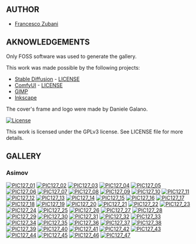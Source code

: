 ## AUTHOR

- [Francesco Zubani](https://www.linkedin.com/in/francesco-zubani-5957081a6/)

## AKNOWLEDGEMENTS

Only FOSS software was used to generate the gallery.

This work was made possible by the following projects:

- [Stable Diffusion](https://github.com/CompVis/stable-diffusion) - [LICENSE](https://github.com/CompVis/stable-diffusion/blob/main/LICENSE)
- [ComfyUI](https://github.com/comfyanonymous/ComfyUI) - [LICENSE](https://github.com/comfyanonymous/ComfyUI/blob/master/LICENSE)
- [GIMP](https://www.gimp.org/)
- [Inkscape](https://inkscape.org/)

The cover's frame and logo were made by Daniele Galano.

[![License](https://img.shields.io/badge/License-GPL%20v3-blue.svg)](http://www.gnu.org/licenses/gpl-3.0)

This work is licensed under the GPLv3 license.
See LICENSE file for more details.

## GALLERY

### Asimov

<div class="gallery">
  <a href="PIC127_01.png"><img class="thumbnail" src="./thumbs/PIC127_01.png" alt="PIC127_01"></a>
  <a href="PIC127_02.png"><img class="thumbnail" src="./thumbs/PIC127_02.png" alt="PIC127_02"></a>
  <a href="PIC127_03.png"><img class="thumbnail" src="./thumbs/PIC127_03.png" alt="PIC127_03"></a>
  <a href="PIC127_04.png"><img class="thumbnail" src="./thumbs/PIC127_04.png" alt="PIC127_04"></a>
  <a href="PIC127_05.png"><img class="thumbnail" src="./thumbs/PIC127_05.png" alt="PIC127_05"></a>
  <a href="PIC127_06.png"><img class="thumbnail" src="./thumbs/PIC127_06.png" alt="PIC127_06"></a>
  <a href="PIC127_07.png"><img class="thumbnail" src="./thumbs/PIC127_07.png" alt="PIC127_07"></a>
  <a href="PIC127_08.png"><img class="thumbnail" src="./thumbs/PIC127_08.png" alt="PIC127_08"></a>
  <a href="PIC127_09.png"><img class="thumbnail" src="./thumbs/PIC127_09.png" alt="PIC127_09"></a>
  <a href="PIC127_10.png"><img class="thumbnail" src="./thumbs/PIC127_10.png" alt="PIC127_10"></a>
  <a href="PIC127_11.png"><img class="thumbnail" src="./thumbs/PIC127_11.png" alt="PIC127_11"></a>
  <a href="PIC127_12.png"><img class="thumbnail" src="./thumbs/PIC127_12.png" alt="PIC127_12"></a>
  <a href="PIC127_13.png"><img class="thumbnail" src="./thumbs/PIC127_13.png" alt="PIC127_13"></a>
  <a href="PIC127_14.png"><img class="thumbnail" src="./thumbs/PIC127_14.png" alt="PIC127_14"></a>
  <a href="PIC127_15.png"><img class="thumbnail" src="./thumbs/PIC127_15.png" alt="PIC127_15"></a>
  <a href="PIC127_16.png"><img class="thumbnail" src="./thumbs/PIC127_16.png" alt="PIC127_16"></a>
  <a href="PIC127_17.png"><img class="thumbnail" src="./thumbs/PIC127_17.png" alt="PIC127_17"></a>
  <a href="PIC127_18.png"><img class="thumbnail" src="./thumbs/PIC127_18.png" alt="PIC127_18"></a>
  <a href="PIC127_19.png"><img class="thumbnail" src="./thumbs/PIC127_19.png" alt="PIC127_19"></a>
  <a href="PIC127_20.png"><img class="thumbnail" src="./thumbs/PIC127_20.png" alt="PIC127_20"></a>
  <a href="PIC127_21.png"><img class="thumbnail" src="./thumbs/PIC127_21.png" alt="PIC127_21"></a>
  <a href="PIC127_22.png"><img class="thumbnail" src="./thumbs/PIC127_22.png" alt="PIC127_22"></a>
  <a href="PIC127_23.png"><img class="thumbnail" src="./thumbs/PIC127_23.png" alt="PIC127_23"></a>
  <a href="PIC127_24.png"><img class="thumbnail" src="./thumbs/PIC127_24.png" alt="PIC127_24"></a>
  <a href="PIC127_25.png"><img class="thumbnail" src="./thumbs/PIC127_25.png" alt="PIC127_25"></a>
  <a href="PIC127_26.png"><img class="thumbnail" src="./thumbs/PIC127_26.png" alt="PIC127_26"></a>
  <a href="PIC127_27.png"><img class="thumbnail" src="./thumbs/PIC127_27.png" alt="PIC127_27"></a>
  <a href="PIC127_28.png"><img class="thumbnail" src="./thumbs/PIC127_28.png" alt="PIC127_28"></a>
  <a href="PIC127_29.png"><img class="thumbnail" src="./thumbs/PIC127_29.png" alt="PIC127_29"></a>
  <a href="PIC127_30.png"><img class="thumbnail" src="./thumbs/PIC127_30.png" alt="PIC127_30"></a>
  <a href="PIC127_31.png"><img class="thumbnail" src="./thumbs/PIC127_31.png" alt="PIC127_31"></a>
  <a href="PIC127_32.png"><img class="thumbnail" src="./thumbs/PIC127_32.png" alt="PIC127_32"></a>
  <a href="PIC127_33.png"><img class="thumbnail" src="./thumbs/PIC127_33.png" alt="PIC127_33"></a>
  <a href="PIC127_34.png"><img class="thumbnail" src="./thumbs/PIC127_34.png" alt="PIC127_34"></a>
  <a href="PIC127_35.png"><img class="thumbnail" src="./thumbs/PIC127_35.png" alt="PIC127_35"></a>
  <a href="PIC127_36.png"><img class="thumbnail" src="./thumbs/PIC127_36.png" alt="PIC127_36"></a>
  <a href="PIC127_37.png"><img class="thumbnail" src="./thumbs/PIC127_37.png" alt="PIC127_37"></a>
  <a href="PIC127_38.png"><img class="thumbnail" src="./thumbs/PIC127_38.png" alt="PIC127_38"></a>
  <a href="PIC127_39.png"><img class="thumbnail" src="./thumbs/PIC127_39.png" alt="PIC127_39"></a>
  <a href="PIC127_40.png"><img class="thumbnail" src="./thumbs/PIC127_40.png" alt="PIC127_40"></a>
  <a href="PIC127_41.png"><img class="thumbnail" src="./thumbs/PIC127_41.png" alt="PIC127_41"></a>
  <a href="PIC127_42.png"><img class="thumbnail" src="./thumbs/PIC127_42.png" alt="PIC127_42"></a>
  <a href="PIC127_43.png"><img class="thumbnail" src="./thumbs/PIC127_43.png" alt="PIC127_43"></a>
  <a href="PIC127_44.png"><img class="thumbnail" src="./thumbs/PIC127_44.png" alt="PIC127_44"></a>
  <a href="PIC127_45.png"><img class="thumbnail" src="./thumbs/PIC127_45.png" alt="PIC127_45"></a>
  <a href="PIC127_46.png"><img class="thumbnail" src="./thumbs/PIC127_46.png" alt="PIC127_46"></a>
  <a href="PIC127_47.png"><img class="thumbnail" src="./thumbs/PIC127_47.png" alt="PIC127_47"></a>
</div>
</body>
</html>

